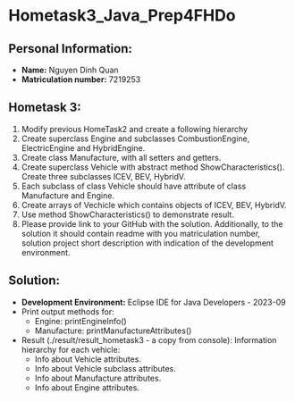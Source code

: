 # Hometask3_Java_Prep4FHDo
## Personal Information: 
- **Name:** Nguyen Dinh Quan
- **Matriculation number:** 7219253

## Hometask 3: 
1. Modify previous HomeTask2 and create a following hierarchy
2. Create superclass Engine and subclasses CombustionEngine, ElectricEngine
and HybridEngine.
3. Create class Manufacture, with all setters and getters.
4. Create superclass Vehicle with abstract method ShowCharacteristics().
Create three subclasses ICEV, BEV, HybridV.
5. Each subclass of class Vehicle should have attribute of class Manufacture
and Engine.
6. Create arrays of Vechicle which contains objects of ICEV, BEV, HybridV.
7. Use method ShowCharacteristics() to demonstrate result.
8. Please provide link to your GitHub with the solution. Additionally, to the
solution it should contain readme with you matriculation number, solution
project short description with indication of the development environment.

## Solution: 
- **Development Environment:** Eclipse IDE for Java Developers - 2023-09 
- Print output methods for: 
  - Engine: printEngineInfo()
  - Manufacture: printManufactureAttributes()
- Result (./result/result_hometask3 - a copy from console): Information hierarchy for each vehicle:
  - Info about Vehicle attributes.
  - Info about Vehicle subclass attributes.
  - Info about Manufacture attributes.
  - Info about Engine attributes. 
